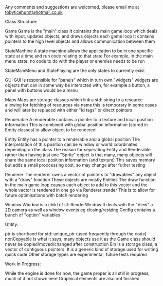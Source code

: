 Any comments and suggestions are welcomed, please email me at tobyticehurst@hotmail.co.uk

Class Structure:

Game
  Game is the "main" class
  It cointains the main game loop which deals with input, updates objects, and draws objects each game loop
  It contains pointers to the high level objects and allows communication between them
  
StateMachine
  A state machine allows the application to be in one specific state at a time and run code relating to that state
  For example, in the main menu state, no code to do with the player or enemies needs to be run
  
  StateMainMenu and StatePlaying are the only states to currently exist
  
GUI
  GUI is responsible for "panels" which in turn own "widgets"
  widgets are objects that can in some way be interacted with, for example a button, a panel with buttons would be a menu
  
Maps
  Maps are storage classes which link a std::string to a resource allowing for fetching of resources via name
  this is temporary in some cases and will later be replaced with either "id tags" or direct pointers
  
Renderable
   A renderable contains a pointer to a texture and local position information
   This is combined with global position information (stored in Entity classes) to allow object to be rendered
    
Entity
   Entity has a pointer to a renderable and a global position
   The interpretation of this position can be window or world coordinates depending on the class
   The reason for seperating Entity and Renderable rather than having just one "Sprite" object is that many, many objects 
   will share the same local position information (and texture)
   This saves memory but adds a small proccessing cost, so may change after futher testing
   
Renderer
   The renderer owns a vector of pointers to "drawables" any object with a "draw" function
   These objects are mostly Entities
   The draw function in the main game loop causes each object to add to this vector and the whole vector is rendered
   in one go via Renderer::render
   This is to allow for future optimisations with batch rendering
   
Window
   Window is a child of sf::RenderWindow
   It deals with the "View" a 2D camera as well as window events eg closing/resizing
   Config contains a bunch of "option" variables
   
Utitity:

ptr is shorthand for std::unique_ptr (used frequently through the code)
nonCopyable is what it says, many objects use it as the Game class should never be copied/moved/changed after construction
Bin is a storage class; a vector of contiguous pointers. It is a generic kind of storage used for writing quick code
Other storage types are experimental, future tests required

Work In Progress:

  While the engine is done for now, the game proper is all still in progress, much of it not shown here
  Graphical elements are also not finished
  

